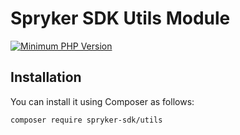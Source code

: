 # Spryker SDK Utils Module

[![Minimum PHP Version](https://img.shields.io/badge/php-%3E%3D%207.4-8892BF.svg)](https://php.net/)

## Installation

You can install it using Composer as follows:

```
composer require spryker-sdk/utils
```
